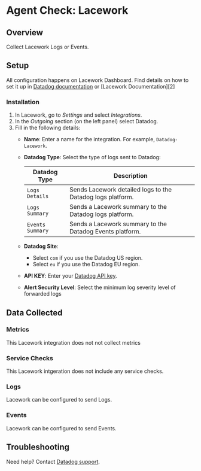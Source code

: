 # Agent Check: Lacework

## Overview

Collect Lacework Logs or Events.

## Setup

All configuration happens on Lacework Dashboard. Find details on how to set it up in [Datadog documentation][1] or [Lacework Documentation][2]

### Installation

1. In Lacework, go to *Settings* and select *Integrations*.
2. In the *Outgoing* section (on the left panel) select Datadog.
3. Fill in the following details:
    * **Name**: Enter a name for the integration. For example, `Datadog-Lacework`.
    * **Datadog Type**: Select the type of logs sent to Datadog:

        | Datadog Type       | Description                                                |
        | ------------------ | -------------------------------------------------------    |
        | `Logs Details`     | Sends Lacework detailed logs to the Datadog logs platform. |
        | `Logs Summary`     | Sends a Lacework summary to the Datadog logs platform.     |
        | `Events Summary`   | Sends a Lacework summary to the Datadog Events platform.   |

    * **Datadog Site**:
        * Select `com` if you use the Datadog US region.
        * Select `eu` if you use the Datadog EU region.
    * **API KEY**: Enter your [Datadog API key][1].
    * **Alert Security Level**: Select the minimum log severity level of forwarded logs

## Data Collected

### Metrics

This Lacework integration does not not collect metrics 

### Service Checks

This Lacework intgeration does not include any service checks.

### Logs

Lacework can be configured to send Logs.

### Events

Lacework can be configured to send Events.

## Troubleshooting

Need help? Contact [Datadog support][7].

[1]: https://docs.datadoghq.com/integrations/lacework/
[8]: https://www.lacework.com/datadog/
[7]: https://docs.datadoghq.com/help